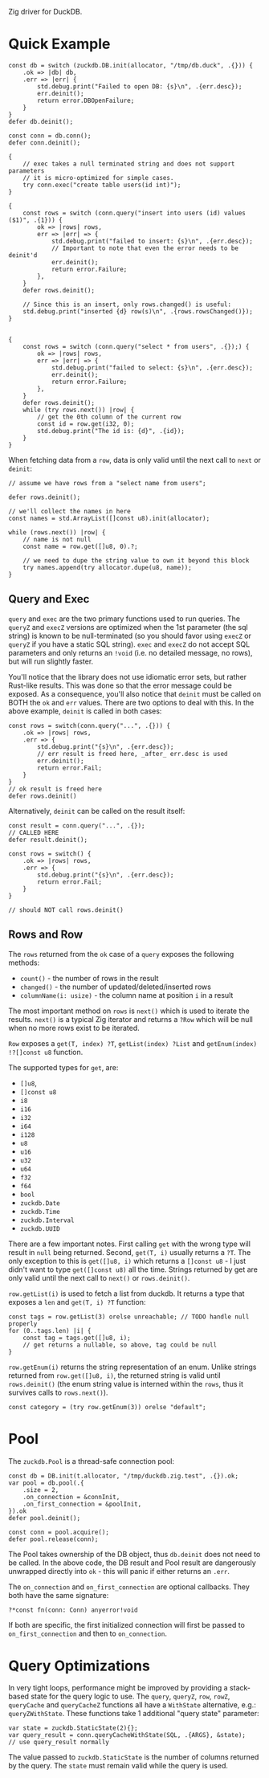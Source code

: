 Zig driver for DuckDB.

# Quick Example
```zig
const db = switch (zuckdb.DB.init(allocator, "/tmp/db.duck", .{})) {
    .ok => |db| db,
    .err => |err| {
        std.debug.print("Failed to open DB: {s}\n", .{err.desc});
        err.deinit();
        return error.DBOpenFailure;
    }
}
defer db.deinit();

const conn = db.conn();
defer conn.deinit();

{
    // exec takes a null terminated string and does not support parameters
    // it is micro-optimized for simple cases.
    try conn.exec("create table users(id int)");
}

{
    const rows = switch (conn.query("insert into users (id) values ($1)", .{1})) {
        ok => |rows| rows,
        err => |err| => {
            std.debug.print("failed to insert: {s}\n", .{err.desc});
            // Important to note that even the error needs to be deinit'd
            err.deinit();
            return error.Failure;
        },
    }
    defer rows.deinit();

    // Since this is an insert, only rows.changed() is useful:
    std.debug.print("inserted {d} row(s)\n", .{rows.rowsChanged()});
}


{
    const rows = switch (conn.query("select * from users", .{});) {
        ok => |rows| rows,
        err => |err| => {
            std.debug.print("failed to select: {s}\n", .{err.desc});
            err.deinit();
            return error.Failure;
        },
    }
    defer rows.deinit();
    while (try rows.next()) |row| {
        // get the 0th column of the current row
        const id = row.get(i32, 0);
        std.debug.print("The id is: {d}", .{id});
    }
}
```

When fetching data from a `row`, data is only valid until the next call to `next` or `deinit`:

```zig
// assume we have rows from a "select name from users";

defer rows.deinit();

// we'll collect the names in here
const names = std.ArrayList([]const u8).init(allocator);

while (rows.next()) |row| {
    // name is not null
    const name = row.get([]u8, 0).?; 

    // we need to dupe the string value to own it beyond this block
    try names.append(try allocator.dupe(u8, name));
}
```


## Query and Exec

`query` and `exec` are the two primary functions used to run queries. The `queryZ` and `execZ` versions are optimized when the 1st parameter (the sql string) is known to be null-terminated (so you should favor using `execZ` or `queryZ` if you have a static SQL string). `exec` and `execZ` do not accept SQL parameters and only returns an `!void` (i.e. no detailed message, no rows), but will run slightly faster.

You'll notice that the library does not use idiomatic error sets, but rather Rust-like results. This was done so that the error message could be exposed. As a consequence, you'll also notice that `deinit` must be called on BOTH the `ok` and `err` values. There are two options to deal with this. In the above example, `deinit` is called in both cases:

```zig
const rows = switch(conn.query("...", .{})) {
    .ok => |rows| rows,
    .err => {
        std.debug.print("{s}\n", .{err.desc});
        // err result is freed here, _after_ err.desc is used
        err.deinit();
        return error.Fail;
    }
}
// ok result is freed here
defer rows.deinit()
```

Alternatively, `deinit` can be called on the result itself:

```zig
const result = conn.query("...", .{});
// CALLED HERE
defer result.deinit();

const rows = switch() {
    .ok => |rows| rows,
    .err => {
        std.debug.print("{s}\n", .{err.desc});
        return error.Fail;
    }
}

// should NOT call rows.deinit()
```

## Rows and Row
The `rows` returned from the `ok` case of a `query` exposes the following methods:

* `count()` - the number of rows in the result
* `changed()` - the number of updated/deleted/inserted rows
* `columnName(i: usize)` - the column name at position `i` in a result

The most important method on `rows` is `next()` which is used to iterate the results. `next()` is a typical Zig iterator and returns a `?Row` which will be null when no more rows exist to be iterated.

`Row` exposes a `get(T, index) ?T`, `getList(index) ?List` and `getEnum(index) !?[]const u8` function.

The supported types for `get`, are:
* `[]u8`, 
* `[]const u8`
* `i8`
* `i16`
* `i32`
* `i64`
* `i128`
* `u8`
* `u16`
* `u32`
* `u64`
* `f32`
* `f64`
* `bool`
* `zuckdb.Date`
* `zuckdb.Time`
* `zuckdb.Interval`
* `zuckdb.UUID`

There are a few important notes. First calling `get` with the wrong type will result in `null` being returned. Second, `get(T, i)` usually returns a `?T`. The only exception to this is `get([]u8, i)` which returns a `[]const u8` - I just didn't want to type `get([]const u8)` all the time. Strings returned by get are only valid until the next call to `next()` or `rows.deinit()`.

`row.getList(i)` is used to fetch a list from duckdb. It returns a type that exposes a `len` and `get(T, i) ?T` function:


```zig
const tags = row.getList(3) orelse unreachable; // TODO handle null properly
for (0..tags.len) |i| {
    const tag = tags.get([]u8, i);
    // get returns a nullable, so above, tag could be null
}
```

`row.getEnum(i)` returns the string representation of an enum. Unlike strings returned from `row.get([]u8, i)`, the returned string is valid until `rows.deinit()` (the enum string value is interned within the `rows`, thus it survives calls to `rows.next()`).

```zig
const category = (try row.getEnum(3)) orelse "default";
```

# Pool
The `zuckdb.Pool` is a thread-safe connection pool:

```zig
const db = DB.init(t.allocator, "/tmp/duckdb.zig.test", .{}).ok;
var pool = db.pool(.{
    .size = 2,
    .on_connection = &connInit,
    .on_first_connection = &poolInit,
}).ok
defer pool.deinit();

const conn = pool.acquire();
defer pool.release(conn);
```

The Pool takes ownership of the DB object, thus `db.deinit` does not need to be called. In the above code, the DB result and Pool result are dangerously unwrapped directly into `ok` - this will panic if either returns an `.err`.

The `on_connection` and `on_first_connection` are optional callbacks. They both have the same signature:

```zig
?*const fn(conn: Conn) anyerror!void
```

If both are specific, the first initialized connection will first be passed to `on_first_connection` and then to `on_connection`.

# Query Optimizations
In very tight loops, performance might be improved by providing a stack-based state for the query logic to use. The `query`, `queryZ`, `row`, `rowZ`, `queryCache` and `queryCacheZ` functions all have a `WithState` alternative, e.g.: `queryZWithState`. These functions take 1 additional "query state" parameter:

```zig
var state = zuckdb.StaticState(2){};
var query_result = conn.queryCacheWithState(SQL, .{ARGS}, &state);
// use query_result normally
```

The value passed to `zuckdb.StaticState` is the number of columns returned by the query. The `state` must remain valid while the query is used.
